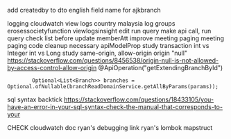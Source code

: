 add createdby to dto
	english field name for ajkbranch

logging
cloudwatch
view logs
country malaysia
log groups
erosessocietyfunction
viewlogsinsight
edit run query
make api call, run query
check list before update memberAtt
improve meeting paging
meeting paging code cleanup
necessary apiModelProp
study transaction
int vs Integer
int vs Long
study same-origin, allow-origin
origin "null"
https://stackoverflow.com/questions/8456538/origin-null-is-not-allowed-by-access-control-allow-origin
    @ApiOperation("getExtendingBranchById")

            Optional<List<Branch>> branches = Optional.ofNullable(branchReadDomainService.getAllByParams(params));
sql syntax backtick
https://stackoverflow.com/questions/18433105/you-have-an-error-in-your-sql-syntax-check-the-manual-that-corresponds-to-your


CHECK
cloudwatch doc
ryan's debugging link
ryan's lombok mapstruct